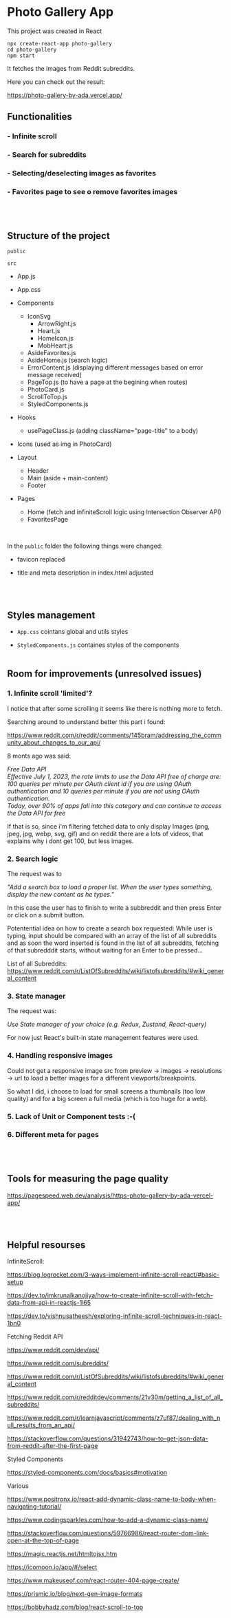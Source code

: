 # Photo Gallery App

This project was created in React

```
npx create-react-app photo-gallery
cd photo-gallery
npm start
```
It fetches the images from Reddit subreddits.

Here you can check out the result:

https://photo-gallery-by-ada.vercel.app/

## Functionalities 

### - Infinite scroll
### - Search for subreddits
### - Selecting/deselecting images as favorites
### - Favorites page to see o remove favorites images

<br><br>
## Structure of the project
`public`

`src`

  - App.js

  - App.css

  - Components
    - IconSvg 
        - ArrowRight.js
        - Heart.js
        - HomeIcon.js
        - MobHeart.js
    - AsideFavorites.js
    - AsideHome.js (search logic)
    - ErrorContent.js (displaying different messages based on error message received)
    - PageTop.js (to have a page at the begining when routes)
    - PhotoCard.js 
    - ScrollToTop.js
    - StyledComponents.js

  - Hooks

    - usePageClass.js (adding className="page-title" to a body)

  - Icons (used as img in PhotoCard)

  - Layout

    - Header
    - Main (aside + main-content)
    - Footer

  - Pages

    - Home (fetch and infiniteScroll logic using Intersection Observer API)
    - FavoritesPage



<br>

In the `public` folder the following things were changed:

- favicon replaced

- title and meta description in index.html adjusted

<br><br>
## Styles management

- `App.css` cointans global and utils styles

- `StyledComponents.js` containes styles of the components
<br><br>
## Room for improvements (unresolved issues)

### 1. Infinite scroll 'limited'?
I notice that after some scrolling it seems like there is nothing more to fetch.

Searching around to understand better this part i found:

https://www.reddit.com/r/reddit/comments/145bram/addressing_the_community_about_changes_to_our_api/

8 monts ago was said:

_Free Data API<br>Effective July 1, 2023, the rate limits to use the Data API free of charge are:<br>100 queries per minute per OAuth client id if you are using OAuth authentication and 10 queries per minute if you are not using OAuth authentication.<br>Today, over 90% of apps fall into this category and can continue to access the Data API for free_

If that is so, since i'm filtering fetched data to only display Images (png, jpeg, jpg, webp, svg, gif) and on reddit there are a lots of videos, that explains why i dont get 100, but less images.

### 2. Search logic
The request was to 

_"Add a search box to load a proper list.
When the user types something, display the new content as he types."_

In this case the user has to finish to write a subbreddit and then press Enter or click on a submit button.

Potentential idea on how to create a search box requested:
While  user is typing, input should be compared with an array of the list of all subreddits and as soon the word inserted is found in the list of all subreddits, fetching of that subredddit starts, without waiting for an Enter to be pressed...

List of all Subreddits: https://www.reddit.com/r/ListOfSubreddits/wiki/listofsubreddits/#wiki_general_content

### 3. State manager
The request was:

_Use State manager of your choice (e.g. Redux, Zustand, React-query)_

For now just  React's built-in state management features were used.

### 4. Handling responsive images

Could not get a responsive image src from preview -> images -> resolutions -> url to load a better images for a different viewports/breakpoints.

So what I did, i choose to load for small screens a thumbnails (too low quality) and for a big screen a full media (which is too huge for a web).

### 5. Lack of Unit or Component tests :-(

### 6. Different meta for pages


<br><br>
## Tools for measuring the page quality

https://pagespeed.web.dev/analysis/https-photo-gallery-by-ada-vercel-app/

<br><br>
## Helpful resourses

InfiniteScroll:

https://blog.logrocket.com/3-ways-implement-infinite-scroll-react/#basic-setup

https://dev.to/imkrunalkanojiya/how-to-create-infinite-scroll-with-fetch-data-from-api-in-reactjs-1l65

https://dev.to/vishnusatheesh/exploring-infinite-scroll-techniques-in-react-1bn0

Fetching Reddit API

https://www.reddit.com/dev/api/

https://www.reddit.com/subreddits/

https://www.reddit.com/r/ListOfSubreddits/wiki/listofsubreddits/#wiki_general_content

https://www.reddit.com/r/redditdev/comments/21v30m/getting_a_list_of_all_subreddits/

https://www.reddit.com/r/learnjavascript/comments/z7uf87/dealing_with_null_results_from_an_api/

https://stackoverflow.com/questions/31942743/how-to-get-json-data-from-reddit-after-the-first-page

Styled Components

https://styled-components.com/docs/basics#motivation

Various

https://www.positronx.io/react-add-dynamic-class-name-to-body-when-navigating-tutorial/

https://www.codingsparkles.com/how-to-add-a-dynamic-class-name/

https://stackoverflow.com/questions/59766986/react-router-dom-link-open-at-the-top-of-page

https://magic.reactjs.net/htmltojsx.htm

https://icomoon.io/app/#/select

https://www.makeuseof.com/react-router-404-page-create/ 

https://prismic.io/blog/next-gen-image-formats

https://bobbyhadz.com/blog/react-scroll-to-top